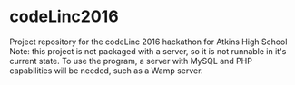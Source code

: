 # codeLinc2016
Project repository for the codeLinc 2016 hackathon for Atkins High School
Note: this project is not packaged with a server, so it is not runnable in it's current state. To use the program, a server with MySQL and PHP capabilities will be needed, such as a Wamp server.
